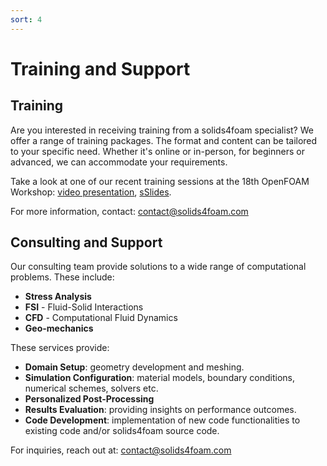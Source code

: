 ```yaml
---
sort: 4
---
```


# Training and Support

## Training

Are you interested in receiving training from a solids4foam specialist? We offer a range of training packages. The format and content can be tailored to your specific need. Whether it's online or in-person, for beginners or advanced, we can accommodate your requirements.

Take a look at one of our recent training sessions at the 18th OpenFOAM Workshop: [video presentation](https://www.youtube.com/watch?v=7tmuqK58gIA), [sSlides](https://accessmunster.ie/video/x8mb97m).     

For more information, contact: contact@solids4foam.com

## Consulting and Support

Our consulting team provide solutions to a wide range of computational problems. These include:

- **Stress Analysis**   
- **FSI** - Fluid-Solid Interactions 
- **CFD** - Computational Fluid Dynamics
- **Geo-mechanics**
  
These services provide:   
- **Domain Setup**: geometry development and meshing.
- **Simulation Configuration**: material models, boundary conditions, numerical schemes, solvers etc.
- **Personalized Post-Processing**
- **Results Evaluation**: providing insights on performance outcomes.
- **Code Development**: implementation of new code functionalities to existing code and/or solids4foam source code. 

For inquiries, reach out at: contact@solids4foam.com


<!-- 
Our team set up and run your specified cases, provide custom developments and implementations, and support your ongoing projects. These services include:

- Domain setup: geometry development and meshing.
- Simulation setup: material models, properties, assigning boundary conditions
- Simulation configuration: selection of numerical schemes, solvers and their parameters, algorithm controls etc.
-  Personalised post-processing.  
-  Results evaluation: providing insights on performance outcomes.

For enquiries, please contact: contact@solids4foam.com

## Code Customisation and Development
The solids4foam development team is open to engaging in code development projects with engineering corporations, consultants and academic institutions on the various topics, including:

- Implementation of new models and methods from literature.
- Implementation of new code functionality through alterations to the solids4foam source code.
- Making additions to customers' existing code to enhance its quality.


For enquiries, please contact: contact@solids4foam.com -->


<!-- {% include list.liquid all=true %} -->
